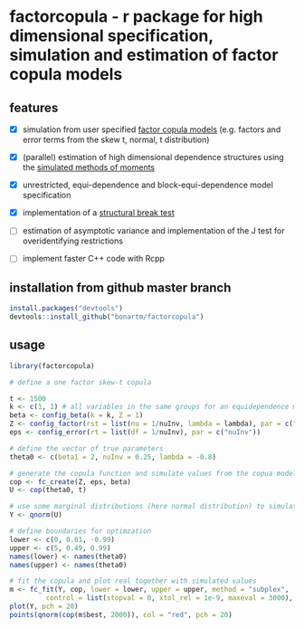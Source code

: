 # factorcopula - r package for high dimensional specification, simulation and estimation of factor copula models

## features
- [x] simulation from user specified [factor copula models](http://www.tandfonline.com/doi/full/10.1080/07350015.2015.1062384) (e.g. factors and error terms from the skew t, normal, t distribution)
- [x] (parallel) estimation of high dimensional dependence structures using the [simulated methods of moments](https://pdfs.semanticscholar.org/cc9f/124d25111430f4f2e977869daef6f403e24a.pdf)
- [x] unrestricted, equi-dependence and block-equi-dependence model specification

- [x] implementation of a [structural break test](http://www.wisostat.uni-koeln.de/sites/statistik/abstracts/Manner_Stark_Wied_2017.pdf)
- [ ] estimation of asymptotic variance and implementation of the J test for overidentifying restrictions
- [ ]  implement faster C++ code with Rcpp


## installation from github master branch
```R
install.packages("devtools")
devtools::install_github("bonartm/factorcopula")
````

## usage
```R
library(factorcopula)

# define a one factor skew-t copula

t <- 1500
k <- c(1, 1) # all variables in the same groups for an equidependence model
beta <- config_beta(k = k, Z = 1)
Z <- config_factor(rst = list(nu = 1/nuInv, lambda = lambda), par = c("nuInv", "lambda"))
eps <- config_error(rt = list(df = 1/nuInv), par = c("nuInv"))

# define the vector of true parameters
theta0 <- c(beta1 = 2, nuInv = 0.25, lambda = -0.8)

# generate the copula function and simulate values from the copua model
cop <- fc_create(Z, eps, beta)
U <- cop(theta0, t)

# use some marginal distributions (here normal distribution) to simulate some Y values
Y <- qnorm(U)

# define boundaries for optimzation
lower <- c(0, 0.01, -0.99)
upper <- c(5, 0.49, 0.99)
names(lower) <- names(theta0)
names(upper) <- names(theta0)

# fit the copula and plot real together with simulated values
m <- fc_fit(Y, cop, lower = lower, upper = upper, method = "subplex",
         control = list(stopval = 0, xtol_rel = 1e-9, maxeval = 3000), trials = 4, S = 10000, k = k)
plot(Y, pch = 20)
points(qnorm(cop(m$best, 2000)), col = "red", pch = 20)
````
